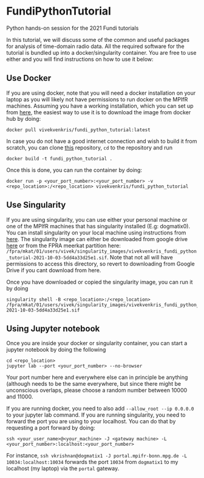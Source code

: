 # FundiPythonTutorial
Python hands-on session for the 2021 Fundi tutorials

In this tutorial, we will discuss some of the common and useful packages for analysis of time-domain radio data. All the required software for the tutorial is bundled up into a docker/singularity container. You are free to use either and you will find instructions on how to use it below:

## Use Docker

If you are using docker, note that you will need a docker installation on your laptop as you will likely not have permissions to run docker on the MPIfR machines. Assuming you have a working installation, which you can set up from [here](https://docs.docker.com/get-docker/), the easiest way to use it is to download the image from docker hub by doing:

```
docker pull vivekvenkris/fundi_python_tutorial:latest
```

In case you do not have a good internet connection and wish to build it from scratch, you can clone [this](https://github.com/vivekvenkris/pulsar_folder) repository, `cd` to the repository  and run

```
docker build -t fundi_python_tutorial .
```

Once this is done, you can run the container by doing:

```
docker run -p <your_port_number>:<your_port_number> -v <repo_location>:/<repo_location> vivekvenkris/fundi_python_tutorial
```


## Use Singularity

If you are using singularity, you can use either your personal machine or one of the MPIfR machines that has singularity installed (E.g: dogmatix0). You can install singularity on your local machine using instructions from [here](https://sylabs.io/guides/3.0/user-guide/installation.html). The singularity image can either be downloaded from google drive [here](https://drive.google.com/drive/folders/1ASX0Qhl7V39wlefxK_FGmo7luV648Chc?usp=sharing) or from the FPRA meerkat partition here: `/fpra/mkat/01/users/vivek/singularity_images/vivekvenkris_fundi_python_tutorial-2021-10-03-5dd4a33d25e1.sif`. Note that not all will have permissions to access this directory, so revert to downloading from Google Drive if you cant download from here. 

Once you have downloaded or copied the singularity image, you can run it by doing 
```
singularity shell -B <repo_location>:/<repo_location> /fpra/mkat/01/users/vivek/singularity_images/vivekvenkris_fundi_python_tutorial-2021-10-03-5dd4a33d25e1.sif
```
## Using Jupyter notebook

Once you are inside your docker or singularity container, you can start a jupyter notebook by doing the following

```
cd <repo_location>
jupyter lab --port <your_port_number> --no-browser 
```

Your port number here and everywhere else can in principle be anything (although needs to be the same everywhere, but since there might be unconscious overlaps, please choose a random number between 10000 and 11000.

If you are running docker, you need to also add `--allow_root --ip 0.0.0.0` to your jupyter lab command. 
If you are running singularity, you need to forward the port you are using to your localhost. You can do that by requesting a port forward by doing:
```
ssh <your_user_name>@<your_machine> -J <gateway machine> -L <your_port_number>:localhost:<your_port_number>
```
For instance, `ssh vkrishnan@dogmatix1 -J portal.mpifr-bonn.mpg.de -L 10034:localhost:10034` forwards the port `10034` from `dogmatix1` to my localhost (my laptop) via the `portal` gateway. 
